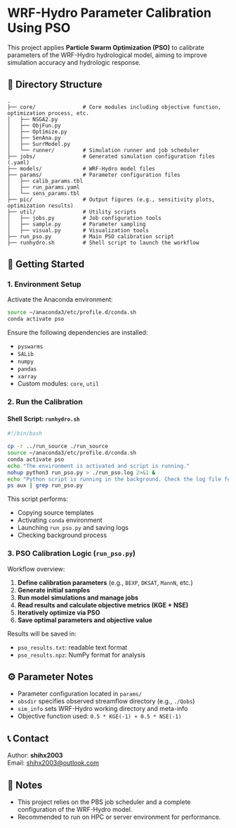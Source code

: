 # WRF-Hydro Parameter Calibration Using PSO

This project applies **Particle Swarm Optimization (PSO)** to calibrate parameters of the WRF-Hydro hydrological model, aiming to improve simulation accuracy and hydrologic response.

## 📁 Directory Structure

```
.
├── core/               # Core modules including objective function, optimization process, etc.
│   ├── NSGA2.py
│   ├── ObjFun.py
│   ├── Optimize.py
│   ├── SenAna.py
│   ├── SurrModel.py
│   └── runner/         # Simulation runner and job scheduler
├── jobs/               # Generated simulation configuration files (.yaml)
├── models/             # WRF-Hydro model files
├── params/             # Parameter configuration files
│   ├── calib_params.tbl
│   ├── run_params.yaml
│   └── sens_params.tbl
├── pic/                # Output figures (e.g., sensitivity plots, optimization results)
├── util/               # Utility scripts
│   ├── jobs.py         # Job configuration tools
│   ├── sample.py       # Parameter sampling
│   ├── visual.py       # Visualization tools
├── run_pso.py          # Main PSO calibration script
├── runhydro.sh         # Shell script to launch the workflow
```

## 🚀 Getting Started

### 1. Environment Setup

Activate the Anaconda environment:

```bash
source ~/anaconda3/etc/profile.d/conda.sh
conda activate pso
```

Ensure the following dependencies are installed:

- `pyswarms`
- `SALib`
- `numpy`
- `pandas`
- `xarray`
- Custom modules: `core`, `util`

### 2. Run the Calibration

#### Shell Script: `runhydro.sh`

```bash
#!/bin/bash

cp -r ../run_source ./run_source
source ~/anaconda3/etc/profile.d/conda.sh
conda activate pso
echo "The environment is activated and script is running."
nohup python3 run_pso.py > ./run_pso.log 2>&1 &
echo "Python script is running in the background. Check the log file for output."
ps aux | grep run_pso.py
```

This script performs:

- Copying source templates
- Activating `conda` environment
- Launching `run_pso.py` and saving logs
- Checking background process

### 3. PSO Calibration Logic (`run_pso.py`)

Workflow overview:

1. **Define calibration parameters** (e.g., `BEXP`, `DKSAT`, `MannN`, etc.)
2. **Generate initial samples**
3. **Run model simulations and manage jobs**
4. **Read results and calculate objective metrics (KGE + NSE)**
5. **Iteratively optimize via PSO**
6. **Save optimal parameters and objective value**

Results will be saved in:

- `pso_results.txt`: readable text format
- `pso_results.npz`: NumPy format for analysis

## ⚙️ Parameter Notes

- Parameter configuration located in `params/`
- `obsdir` specifies observed streamflow directory (e.g., `./Qobs`)
- `sim_info` sets WRF-Hydro working directory and meta-info
- Objective function used: `0.5 * KGE(-1) + 0.5 * NSE(-1)`

## 📞 Contact

Author: **shihx2003**  
Email: <shihx2003@outlook.com>  

## 📌 Notes

- This project relies on the PBS job scheduler and a complete configuration of the WRF-Hydro model.
- Recommended to run on HPC or server environment for performance.
